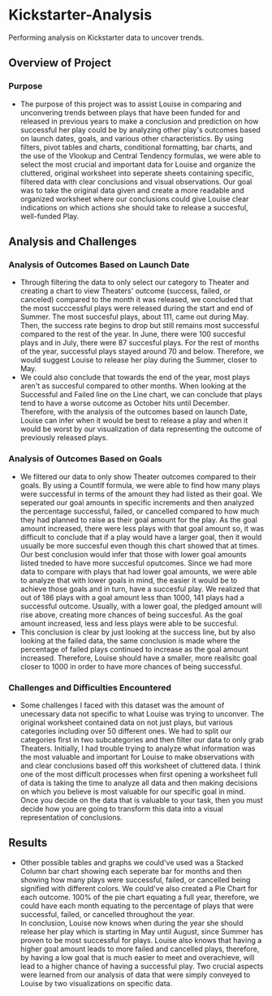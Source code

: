 # Kickstarter-Analysis
Performing analysis on Kickstarter data to uncover trends.
## Overview of Project
### Purpose
- The purpose of this project was to assist Louise in comparing and unconvering trends between plays that have been funded for and released in previous years to make a conclusion and prediction on how successful her play could be by analyzing other play's outcomes based on launch dates, goals, and various other characteristics.  By using filters, pivot tables and charts, conditional formatting, bar charts, and the use of the Vlookup and Central Tendency formulas, we were able to select the most crucial and important data for Louise and organize the cluttered, original worksheet into seperate sheets containing specific, filtered data with clear conclusions and visual observations.  Our goal was to take the original data given and create a more readable and organized worksheet where our conclusions could give Louise clear indications on which actions she should take to release a succesful, well-funded Play.  
## Analysis and Challenges
### Analysis of Outcomes Based on Launch Date
- Through filtering the data to only select our category to Theater and creating a chart to view Theaters' outcome (success, failed, or canceled) compared to the month it was released, we concluded that the most succcessful plays were released during the start and end of Summer.  The most succesful plays, about 111, came out during May.  Then, the success rate begins to drop but still remains most successful compared to the rest of the year.  In June, there were 100 succesful plays and in July, there were 87 succesful plays.  For the rest of months of the year, successful plays stayed around 70 and below.  Therefore, we would suggest Louise to release her play during the Summer, closer to May.
- We could also conclude that towards the end of the year, most plays aren't as succesful compared to other months.  When looking at the Successful and Failed line on the Line chart, we can conclude that plays tend to have a worse outcome as October hits until December.  Therefore, with the analysis of the outcomes based on launch Date, Louise can infer when it would be best to release a play and when it would be worst by our visualization of data representing the outcome of previously released plays.
### Analysis of Outcomes Based on Goals
- We filtered our data to only show Theater outcomes compared to their goals.  By using a CountIf formula, we were able to find how many plays were successful in terms of the amount they had listed as their goal.  We seperated our goal amounts in specific increments and then analyzed the percentage successful, failed, or cancelled compared to how much they had planned to raise as their goal amount for the play.  As the goal amount increased, there were less plays with that goal amount so, it was difficult to conclude that if a play would have a larger goal, then it would usually be more succesful even though this chart showed that at times.  Our best conclusion would infer that those with lower goal amounts listed tneded to have more succesful oputcomes.  Since we had more data to compare with plays that had lower goal amounts, we were able to analyze that with lower goals in mind, the easier it would be to achieve those goals and in turn, have a succesful play. We realized that out of 186 plays with a goal amount less than 1000, 141 plays had a successful outcome. Usually, with a lower goal, the pledged amount will rise above, creating more chances of being succesful.  As the goal amount increased, less and less plays were able to be succesful.  
- This conclusion is clear by just looking at the success line, but by also looking at the failed data, the same conclusion is made where the percentage of failed plays continued to increase as the goal amount increased.  Therefore, Louise should have a smaller, more realisitc goal closer to 1000 in order to have more chances of being successful.  
### Challenges and Difficulties Encountered
- Some challenges I faced with this dataset was the amount of unecessary data not specific to what Louise was trying to unconver.  The original worksheet contained data on not just plays, but various categories including over 50 different ones.  We had to split our categories first in two subcategories and then filter our data to only grab Theaters.  Initially, I had trouble trying to analyze what information was the most valuable and important for Louise to make observations with and clear conclusions based off this worksheet of cluttered data.  I think one of the most difficult processes when first opening a worksheet full of data is taking the time to analyze all data and then making decisions on which you believe is most valuable for our specific goal in mind.  Once you decide on the data that is valuable to your task, then you must decide how you are going to transform this data into a visual representation of conclusions. 
## Results
- Other possible tables and graphs we could've used was a Stacked Column bar chart showing each seperate bar for months and then showing how many plays were successful, failed, or cancelled being signified with different colors.   We could've also created a Pie Chart for each outcome.  100% of the pie chart equating a full year, therefore, we could have each month equating to the percentage of plays that were successful, failed, or cancelled throughout the year.  
In conclusion, Louise now knows when during the year she should release her play which is starting in May until August, since Summer has proven to be most successful for plays.  Louise also knows that having a higher goal amount leads to more failed and cancelled plays, therefore, by having a low goal that is much easier to meet and overachieve, will lead to a higher chance of having a successful play.  Two crucial aspects were learned from our analysis of data that were simply conveyed to Louise by two visualizations on specific data.  
